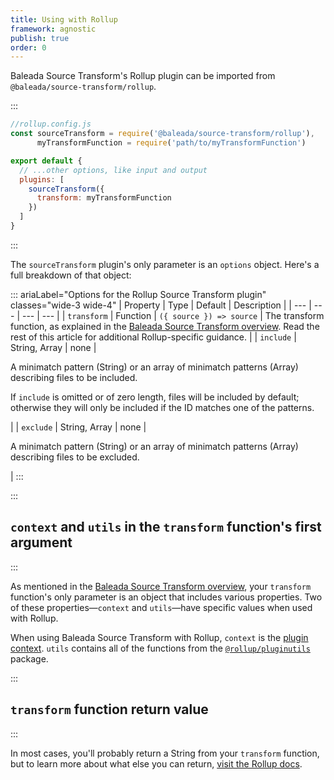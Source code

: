 ```yaml
---
title: Using with Rollup
framework: agnostic
publish: true
order: 0
---
```


Baleada Source Transform's Rollup plugin can be imported from `@baleada/source-transform/rollup`.

:::
```js
//rollup.config.js
const sourceTransform = require('@baleada/source-transform/rollup'),
      myTransformFunction = require('path/to/myTransformFunction')

export default {
  // ...other options, like input and output
  plugins: [
    sourceTransform({
      transform: myTransformFunction
    })
  ]
}
```
:::

The `sourceTransform` plugin's only parameter is an `options` object. Here's a full breakdown of that object:

::: ariaLabel="Options for the Rollup Source Transform plugin" classes="wide-3 wide-4"
| Property | Type | Default | Description |
| --- | --- | --- | --- |
| `transform` | Function | `({ source }) => source` | The transform function, as explained in the [Baleada Source Transform overview](/docs/source-transform#workflow). Read the rest of this article for additional Rollup-specific guidance. |
| `include` | String, Array | none | <p>A minimatch pattern (String) or an array of minimatch patterns (Array) describing files to be included.</p><p>If `include` is omitted or of zero length, files will be included by default; otherwise they will only be included if the ID matches one of the patterns.</p> |
| `exclude` | String, Array | none | <p>A minimatch pattern (String) or an array of minimatch patterns (Array) describing files to be excluded.</p> |
:::


:::
## `context` and `utils` in the `transform` function's first argument
:::

As mentioned in the [Baleada Source Transform overview](/docs/source-transform), your `transform` function's only parameter is an object that includes various properties. Two of these properties—`context` and `utils`—have specific values when used with Rollup.

When using Baleada Source Transform with Rollup, `context` is the [plugin context](https://rollupjs.org/guide/en/#plugin-context). `utils` contains all of the functions from the [`@rollup/pluginutils`](https://github.com/rollup/plugins/tree/master/packages/pluginutils) package.

:::
## `transform` function return value
:::

In most cases, you'll probably return a String from your `transform` function, but to learn more about what else you can return, [visit the Rollup docs](https://rollupjs.org/guide/en/#transform).